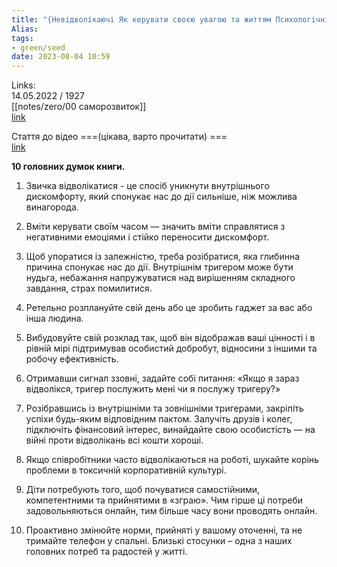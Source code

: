 ```yaml
---
title: "{Невідволікаючі Як керувати своєю увагою та життям Психологічні механізми за звичкою відволікатися}"
Alias: 
tags:
- green/seed
date: 2023-08-04 10:59
---
```

Links:  
14.05.2022 / 1927  
[[notes/zero/00 саморозвиток]]  
[link](https://www.youtube.com/watch?v=AA_C85PjBbU&list=WL&index=8  )

Стаття до відео ===(цікава, варто прочитати) ===  
[link](https://smart-lab.ru/blog/680594.php) 

**10 головних думок книги.**

1. Звичка відволікатися - це спосіб уникнути внутрішнього дискомфорту, який спонукає нас до дії сильніше, ніж можлива винагорода.

2. Вміти керувати своїм часом — значить вміти справлятися з негативними емоціями і стійко переносити дискомфорт.

3. Щоб упоратися із залежністю, треба розібратися, яка глибинна причина спонукає нас до дії. Внутрішнім тригером може бути нудьга, небажання напружуватися над вирішенням складного завдання, страх помилитися.

4. Ретельно розплануйте свій день або це зробить гаджет за вас або інша людина.

5. Вибудовуйте свій розклад так, щоб він відображав ваші цінності і в рівній мірі підтримував особистий добробут, відносини з іншими та робочу ефективність.

6. Отримавши сигнал ззовні, задайте собі питання: «Якщо я зараз відволікся, тригер послужить мені чи я послужу тригеру?»

7. Розібравшись із внутрішніми та зовнішніми тригерами, закріпіть успіхи будь-яким відповідним пактом. Залучіть друзів і колег, підключіть фінансовий інтерес, винайдайте свою особистість — на війні проти відволікань всі кошти хороші.

8. Якщо співробітники часто відволікаються на роботі, шукайте корінь проблеми в токсичній корпоративній культурі.

9. Діти потребують того, щоб почуватися самостійними, компетентними та прийнятими в «зграю». Чим гірше ці потреби задовольняються онлайн, тим більше часу вони проводять онлайн.

10. Проактивно змінюйте норми, прийняті у вашому оточенні, та не тримайте телефон у спальні. Близькі стосунки – одна з наших головних потреб та радостей у житті.